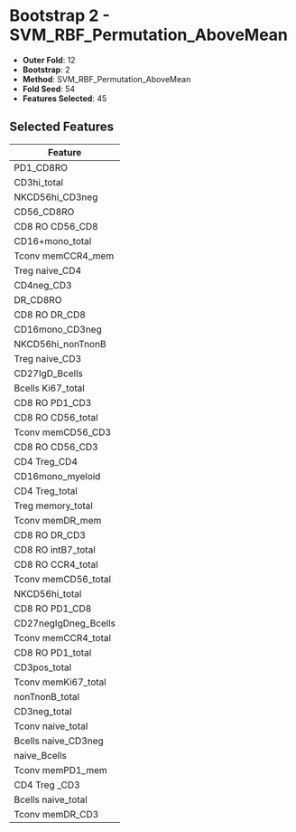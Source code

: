 # Bootstrap 2 - SVM_RBF_Permutation_AboveMean

- **Outer Fold**: 12
- **Bootstrap**: 2
- **Method**: SVM_RBF_Permutation_AboveMean
- **Fold Seed**: 54
- **Features Selected**: 45

## Selected Features

| Feature |
|---------|
| PD1_CD8RO |
| CD3hi_total |
| NKCD56hi_CD3neg |
| CD56_CD8RO |
| CD8 RO CD56_CD8 |
| CD16+mono_total |
| Tconv memCCR4_mem |
| Treg naive_CD4 |
| CD4neg_CD3 |
| DR_CD8RO |
| CD8 RO DR_CD8 |
| CD16mono_CD3neg |
| NKCD56hi_nonTnonB |
| Treg naive_CD3 |
| CD27IgD_Bcells |
| Bcells Ki67_total |
| CD8 RO PD1_CD3 |
| CD8 RO CD56_total |
| Tconv memCD56_CD3 |
| CD8 RO CD56_CD3 |
| CD4 Treg_CD4 |
| CD16mono_myeloid |
| CD4 Treg_total |
| Treg memory_total |
| Tconv memDR_mem |
| CD8 RO DR_CD3 |
| CD8 RO intB7_total |
| CD8 RO CCR4_total |
| Tconv memCD56_total |
| NKCD56hi_total |
| CD8 RO PD1_CD8 |
| CD27negIgDneg_Bcells |
| Tconv memCCR4_total |
| CD8 RO PD1_total |
| CD3pos_total |
| Tconv memKi67_total |
| nonTnonB_total |
| CD3neg_total |
| Tconv naive_total |
| Bcells naive_CD3neg |
| naive_Bcells |
| Tconv memPD1_mem |
| CD4 Treg _CD3 |
| Bcells naive_total |
| Tconv memDR_CD3 |
